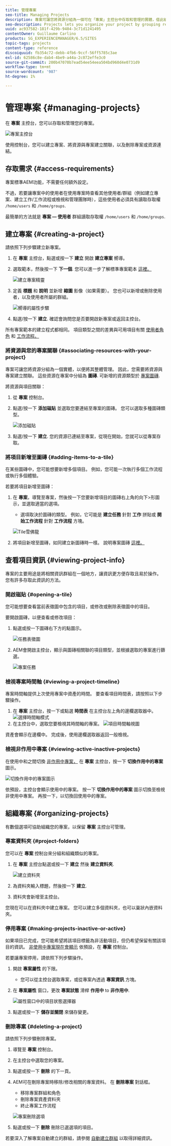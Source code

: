 ```yaml
---
title: 管理專案
seo-title: Managing Projects
description: 專案可讓您將資源分組為一個可在「專案」主控台中存取和管理的實體，借此組織專案
seo-description: Projects lets you organize your project by grouping resources into one entity which can be acessed and managed intheProjects console
uuid: ac937582-181f-429b-9404-3c71d1241495
contentOwner: Guillaume Carlino
products: SG_EXPERIENCEMANAGER/6.5/SITES
topic-tags: projects
content-type: reference
discoiquuid: fb354c72-debb-4fb6-9ccf-56ff5785c3ae
exl-id: 62586c8e-dab4-4be9-a44a-2c072effe3c0
source-git-commit: 200b47070b7ead54ee54eea504bd960d4e0731d9
workflow-type: tm+mt
source-wordcount: '987'
ht-degree: 1%

---
```



# 管理專案 {#managing-projects}

在 **專案** 主控台，您可以存取和管理您的專案。

![專案主控台](assets/projects-console.png)

使用控制台，您可以建立專案、將資源與專案建立關聯，以及刪除專案或資源連結。

## 存取需求 {#access-requirements}

專案標準AEM功能，不需要任何額外設定。

不過，若要讓專案中的使用者在使用專案時查看其他使用者/群組（例如建立專案、建立工作/工作流程或檢視和管理團隊時），這些使用者必須具有讀取存取權 `/home/users` 和 `/home/groups`.

最簡單的方法就是 **專案 — 使用者** 群組讀取存取權 `/home/users` 和 `/home/groups`.

## 建立專案 {#creating-a-project}

請依照下列步驟建立新專案。

1. 在 **專案** 主控台，點選或按一下 **建立** 開啟 **建立專案** 嚮導。
1. 選取範本，然後按一下 **下一個**. 您可以進一步了解標準專案範本 [這裡。](/help/sites-authoring/projects.md#project-templates)

   ![建立專案精靈](assets/create-project-wizard.png)

1. 定義 **標題** 和 **說明** 並新增 **縮圖** 影像（如果需要）。 您也可以新增或刪除使用者，以及使用者所屬的群組。

   ![嚮導的屬性步驟](assets/create-project-wizard-properties.png)

1. 點選/按一下 **建立**. 確認會詢問您是否要開啟新專案或返回主控台。

所有專案範本的建立程式都相同。 項目類型之間的差異與可用項目有關 [使用者角色](/help/sites-authoring/projects.md) 和 [工作流程。](/help/sites-authoring/projects-with-workflows.md)

### 將資源與您的專案關聯 {#associating-resources-with-your-project}

專案可讓您將資源分組為一個實體，以便將其整體管理。 因此，您需要將資源與專案建立關聯。 這些資源在專案中分組為 **圖磚**. 可新增的資源類型於 [專案圖磚](/help/sites-authoring/projects.md#project-tiles).

將資源與項目關聯：

1. 從 **專案** 控制台。
1. 點選/按一下 **添加磁貼** 並選取您要連結至專案的圖磚。 您可以選取多種圖磚類型。

   ![添加磁貼](assets/project-add-tile.png)

1. 點選/按一下 **建立**. 您的資源已連結至專案，從現在開始，您就可以從專案存取。

### 將項目新增至圖磚 {#adding-items-to-a-tile}

在某些圖磚中，您可能想要新增多個項目。 例如，您可能一次執行多個工作流程或執行多個體驗。

若要將項目新增至圖磚：

1. 在 **專案**，導覽至專案，然後按一下您要新增項目的圖磚右上角的向下>形圖示，並選取適當的選項。

   * 選項取決於圖磚的類型。 例如，它可能是 **建立任務** 針對 **工作** 拼貼或 **開始工作流程** 針對 **工作流程** 方塊。

   ![Tile雪佛龍](assets/project-tile-create-task.png)

1. 將項目新增至圖磚，如同建立新圖磚時一樣。 說明專案圖磚 [這裡。](/help/sites-authoring/projects.md#project-tiles)

## 查看項目資訊 {#viewing-project-info}

專案的主要用途是將相關資訊群組在一個地方，讓資訊更方便存取且易於操作。 您有許多存取此資訊的方法。

### 開啟磁貼 {#opening-a-tile}

您可能想要查看當前表徵圖中包含的項目，或修改或刪除表徵圖中的項目。

要開啟圖磚，以便查看或修改項目：

1. 點選或按一下圖磚右下方的點圖示。

   ![任務表徵圖](assets/project-tile-tasks.png)

1. AEM會開啟主控台，顯示與圖磚相關聯的項目類型，並根據選取的專案進行篩選。

   ![專案任務](assets/project-tasks.png)

### 檢視專案時間軸 {#viewing-a-project-timeline}

專案時間軸提供上次使用專案中資產的時間。 要查看項目時間表，請按照以下步驟操作。

1. 在 **專案** 主控台，按一下或點選 **時間表** 在主控台左上角的邊欄選取器中。
   ![選擇時間軸模式](assets/projects-timeline-rail.png)
2. 在主控台中，選取您要檢視其時間軸的專案。
   ![項目時間軸視圖](assets/project-timeline-view.png)

資產會顯示在邊欄中。 完成後，使用邊欄選取器返回一般檢視。

### 檢視非作用中專案 {#viewing-active-inactive-projects}

在使用中和之間切換 [非作用中專案，](#making-projects-inactive-or-active) 在 **專案** 主控台，按一下 **切換作用中的專案** 圖示。

![切換作用中的專案圖示](assets/projects-toggle-active.png)

依預設，主控台會顯示使用中的專案。 按一下 **切換作用中的專案** 圖示切換至檢視非使用中專案。 再按一下，以切換回使用中的專案。

## 組織專案 {#organizing-projects}

有數個選項可協助組織您的專案，以保留 **專案** 主控台可管理。

### 專案資料夾 {#project-folders}

您可以在 **專案** 控制台來分組和組織類似的專案。

1. 在 **專案** 主控台點選或按一下 **建立** 然後 **建立資料夾**.

   ![建立資料夾](assets/project-create-folder.png)

1. 為資料夾輸入標題，然後按一下 **建立**.

1. 資料夾會新增至主控台。

您現在可以在資料夾中建立專案。 您可以建立多個資料夾，也可以巢狀內嵌資料夾。

### 停用專案 {#making-projects-inactive-or-active}

如果項目已完成，您可能希望將該項目標籤為非活動項目，但仍希望保留有關該項目的資訊。 [非使用中專案現在會顯示](#viewing-active-inactive-projects) 依預設，在 **專案** 控制台。

若要讓專案停用，請依照下列步驟操作。

1. 開啟 **專案屬性** 的下限。
   * 您可以從主控台選取專案，或從專案內透過 **專案資訊** 方塊。
1. 在 **專案屬性** 窗口，更改 **專案狀態** 滑桿 **作用中** to **非作用中**.

   ![屬性窗口中的項目狀態選擇器](assets/project-status.png)

1. 點選或按一下 **儲存並關閉** 來儲存變更。

### 刪除專案 {#deleting-a-project}

請依照下列步驟刪除專案。

1. 導覽至 **專案** 控制台。
1. 在主控台中選取您的專案。
1. 點選或按一下 **刪除** 的下一頁。
1. AEM可在刪除專案時移除/修改相關的專案資料。 在 **刪除專案** 對話框。
   * 移除專案群組和角色
   * 刪除專案資產資料夾
   * 終止專案工作流程

   ![專案刪除選項](assets/project-delete-options.png)
1. 點選或按一下 **刪除** 刪除已選選項的項目。

若要深入了解專案自動建立的群組，請參閱 [自動建立群組](/help/sites-authoring/projects.md#auto-group-creation) 以取得詳細資訊。

